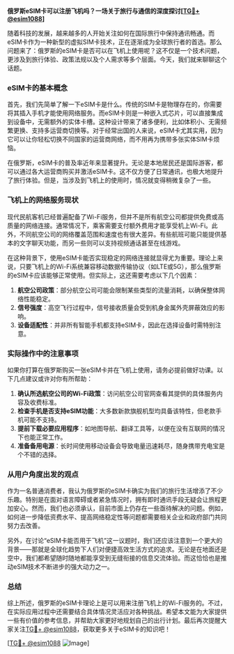 **俄罗斯eSIM卡可以注册飞机吗？一场关于旅行与通信的深度探讨[[TG💪+ @esim1088](https://t.me/s/esim1088)]**

随着科技的发展，越来越多的人开始关注如何在国际旅行中保持通讯畅通。而eSIM卡作为一种新型的虚拟SIM卡技术，正在逐渐成为全球旅行者的首选。那么问题来了：俄罗斯的eSIM卡是否可以在飞机上使用呢？这不仅是一个技术问题，更涉及到旅行体验、政策法规以及个人需求等多个层面。今天，我们就来聊聊这个话题。

### eSIM卡的基本概念

首先，我们先简单了解一下eSIM卡是什么。传统的SIM卡是物理存在的，你需要将其插入手机才能使用网络服务。而eSIM卡则是一种嵌入式芯片，可以直接集成到设备中，无需额外的实体卡槽。这种设计带来了诸多便利，比如体积小、无需频繁更换、支持多运营商切换等。对于经常出国的人来说，eSIM卡尤其实用，因为它可以让你轻松切换不同国家的运营商网络，而不用再为携带多张实体SIM卡烦恼。

在俄罗斯，eSIM卡的普及率近年来显著提升。无论是本地居民还是国际游客，都可以通过各大运营商购买并激活eSIM卡。这不仅方便了日常通讯，也极大地提升了旅行体验。但是，当涉及到飞机上的使用时，情况就变得稍微复杂了一些。

### 飞机上的网络服务现状

现代民航客机已经普遍配备了Wi-Fi服务，但并不是所有航空公司都提供免费或高质量的网络连接。通常情况下，乘客需要支付额外费用才能享受机上Wi-Fi。此外，不同航空公司的网络覆盖范围和速度也有很大差异。有些航班可能只能提供基本的文字聊天功能，而另一些则可以支持视频通话甚至在线游戏。

在这种背景下，使用eSIM卡能否实现稳定的网络连接就显得尤为重要。理论上来说，只要飞机上的Wi-Fi系统兼容移动数据传输协议（如LTE或5G），那么俄罗斯的eSIM卡应该能够正常使用。但实际上，这还需要考虑以下几个因素：

1. **航空公司政策**：部分航空公司可能会限制某些类型的流量消耗，以确保整体网络性能稳定。
2. **信号强度**：高空飞行过程中，信号接收质量会受到机身金属外壳屏蔽效应的影响。
3. **设备适配性**：并非所有智能手机都支持eSIM卡，因此在选择设备时需特别注意。

### 实际操作中的注意事项

如果你打算在俄罗斯购买一张eSIM卡并在飞机上使用，请务必提前做好功课。以下几点建议或许对你有所帮助：

1. **确认所选航空公司的Wi-Fi政策**：访问航空公司官网查看其提供的具体服务内容及收费标准。
2. **检查手机是否支持eSIM功能**：大多数新款旗舰机型均具备该特性，但老款手机可能不支持。
3. **提前下载必要应用程序**：如地图导航、翻译工具等，以便在没有互联网的情况下也能正常工作。
4. **准备备用电源**：长时间使用移动设备会导致电量迅速耗尽，随身携带充电宝是个不错的选择。

### 从用户角度出发的观点

作为一名普通消费者，我认为俄罗斯的eSIM卡确实为我们的旅行生活增添了不少乐趣。特别是在面对语言障碍或者紧急情况时，拥有即时通讯手段无疑会让旅程更加安心。然而，我们也必须承认，目前市面上仍存在一些亟待解决的问题。例如，如何进一步降低资费水平、提高网络稳定性等问题都需要相关企业和政府部门共同努力去改善。

另外，在讨论“eSIM卡能否用于飞机”这一议题时，我们还应该注意到一个更大的背景——那就是全球化趋势下人们对便捷高效生活方式的追求。无论是在地面还是空中，我们都希望随时随地都能享受到无缝衔接的信息交流体验。而这恰恰也是推动eSIM技术不断进步的强大动力之一。

### 总结

综上所述，俄罗斯的eSIM卡理论上是可以用来注册飞机上的Wi-Fi服务的。不过，在实际应用过程中还需要结合具体情况灵活应对各种挑战。希望本文能为大家提供一些有价值的参考信息，并帮助大家更好地规划自己的出行计划。最后再次提醒大家关注[TG💪+ @esim1088](https://t.me/s/esim1088)，获取更多关于eSIM卡的知识吧！

[[TG💪+ @esim1088](https://t.me/s/esim1088) ![Image](https://i.postimg.cc/4NQfJmqS/Snipaste-2025-05-13-00-14-12.png)]